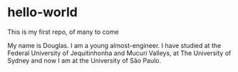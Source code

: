 # hello-world
This is my first repo, of many to come

My name is Douglas. I am a young almost-engineer. I have studied at the Federal University of Jequitinhonha and Mucuri Valleys, at The University of Sydney and now I am at the University of São Paulo.
